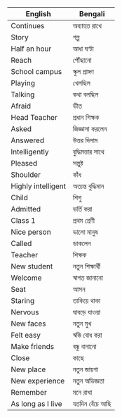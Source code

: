 | English               | Bengali                      |
|-----------------------|------------------------------|
| Continues             | অব্যাহত রাখে                 |
| Story                 | গল্প                         |
| Half an hour          | আধা ঘণ্টা                   |
| Reach                 | পৌঁছানো                     |
| School campus         | স্কুল প্রাঙ্গণ               |
| Playing               | খেলছিল                      |
| Talking               | কথা বলছিল                   |
| Afraid                | ভীত                         |
| Head Teacher          | প্রধান শিক্ষক               |
| Asked                 | জিজ্ঞাসা করলেন               |
| Answered              | উত্তর দিলাম                 |
| Intelligently         | বুদ্ধিমত্তার সাথে           |
| Pleased               | সন্তুষ্ট                    |
| Shoulder              | কাঁধ                         |
| Highly intelligent    | অত্যন্ত বুদ্ধিমান           |
| Child                 | শিশু                         |
| Admitted              | ভর্তি করা                   |
| Class 1               | প্রথম শ্রেণী                 |
| Nice person           | ভালো মানুষ                  |
| Called                | ডাকলেন                      |
| Teacher               | শিক্ষক                      |
| New student           | নতুন শিক্ষার্থী              |
| Welcome               | স্বাগত জানানো               |
| Seat                  | আসন                         |
| Staring               | তাকিয়ে থাকা               |
| Nervous               | ঘাবড়ে যাওয়া                |
| New faces             | নতুন মুখ                    |
| Felt easy             | স্বস্তি বোধ করা             |
| Make friends          | বন্ধু বানানো                |
| Close                 | কাছে                        |
| New place             | নতুন জায়গা                 |
| New experience        | নতুন অভিজ্ঞতা               |
| Remember              | মনে রাখা                   |
| As long as I live     | যতদিন বেঁচে আছি            |